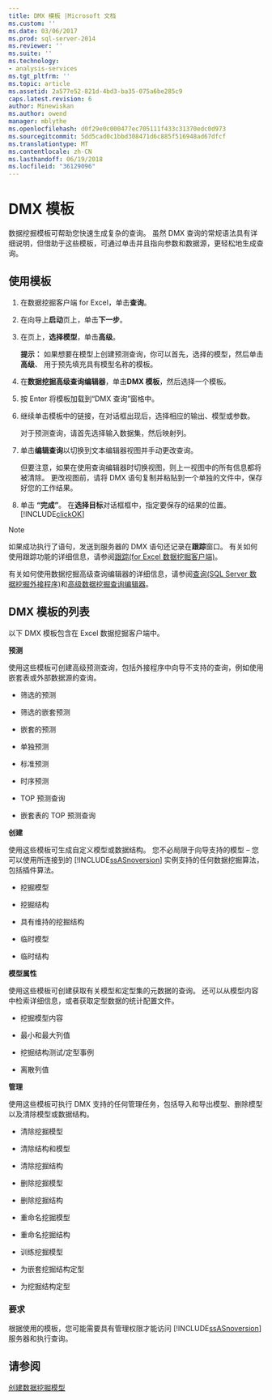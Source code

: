 ```yaml
---
title: DMX 模板 |Microsoft 文档
ms.custom: ''
ms.date: 03/06/2017
ms.prod: sql-server-2014
ms.reviewer: ''
ms.suite: ''
ms.technology:
- analysis-services
ms.tgt_pltfrm: ''
ms.topic: article
ms.assetid: 2a577e52-821d-4bd3-ba35-075a6be285c9
caps.latest.revision: 6
author: Minewiskan
ms.author: owend
manager: mblythe
ms.openlocfilehash: d0f29e0c000477ec705111f433c31370edc0d973
ms.sourcegitcommit: 5dd5cad0c1bbd308471d6c885f516948ad67dfcf
ms.translationtype: MT
ms.contentlocale: zh-CN
ms.lasthandoff: 06/19/2018
ms.locfileid: "36129096"
---
```

# <a name="dmx-templates"></a>DMX 模板
  数据挖掘模板可帮助您快速生成复杂的查询。 虽然 DMX 查询的常规语法具有详细说明，但借助于这些模板，可通过单击并且指向参数和数据源，更轻松地生成查询。  
  
## <a name="using-the-templates"></a>使用模板  
  
1.  在数据挖掘客户端 for Excel，单击**查询**。  
  
2.  在向导上**启动**页上，单击**下一步**。  
  
3.  在页上，**选择模型**，单击**高级**。  
  
     **提示：** 如果想要在模型上创建预测查询，你可以首先，选择的模型，然后单击**高级**、 用于预先填充具有模型名称的模板。  
  
4.  在**数据挖掘高级查询编辑器**，单击**DMX 模板**，然后选择一个模板。  
  
5.  按 Enter 将模板加载到“DMX 查询”窗格中。  
  
6.  继续单击模板中的链接，在对话框出现后，选择相应的输出、模型或参数。  
  
     对于预测查询，请首先选择输入数据集，然后映射列。  
  
7.  单击**编辑查询**以切换到文本编辑器视图并手动更改查询。  
  
     但要注意，如果在使用查询编辑器时切换视图，则上一视图中的所有信息都将被清除。 更改视图前，请将 DMX 语句复制并粘贴到一个单独的文件中，保存好您的工作结果。  
  
8.  单击 **“完成”**。 在**选择目标**对话框框中，指定要保存的结果的位置。 [!INCLUDE[clickOK](../includes/clickok-md.md)]  
  
> [!NOTE]  
>  如果成功执行了语句，发送到服务器的 DMX 语句还记录在**跟踪**窗口。 有关如何使用跟踪功能的详细信息，请参阅[跟踪&#40;for Excel 数据挖掘客户端&#41;](trace-data-mining-client-for-excel.md)。  
  
 有关如何使用数据挖掘高级查询编辑器的详细信息，请参阅[查询&#40;SQL Server 数据挖掘外接程序&#41;](query-sql-server-data-mining-add-ins.md)和[高级数据挖掘查询编辑器](advanced-data-mining-query-editor.md)。  
  
## <a name="list-of-dmx-templates"></a>DMX 模板的列表  
 以下 DMX 模板包含在 Excel 数据挖掘客户端中。  
  
 **预测**  
  
 使用这些模板可创建高级预测查询，包括外接程序中向导不支持的查询，例如使用嵌套表或外部数据源的查询。  
  
-   筛选的预测  
  
-   筛选的嵌套预测  
  
-   嵌套的预测  
  
-   单独预测  
  
-   标准预测  
  
-   时序预测  
  
-   TOP 预测查询  
  
-   嵌套表的 TOP 预测查询  
  
 **创建**  
  
 使用这些模板可生成自定义模型或数据结构。 您不必局限于向导支持的模型 – 您可以使用所连接到的 [!INCLUDE[ssASnoversion](../includes/ssasnoversion-md.md)] 实例支持的任何数据挖掘算法，包括插件算法。  
  
-   挖掘模型  
  
-   挖掘结构  
  
-   具有维持的挖掘结构  
  
-   临时模型  
  
-   临时结构  
  
 **模型属性**  
  
 使用这些模板可创建获取有关模型和定型集的元数据的查询。 还可以从模型内容中检索详细信息，或者获取定型数据的统计配置文件。  
  
-   挖掘模型内容  
  
-   最小和最大列值  
  
-   挖掘结构测试/定型事例  
  
-   离散列值  
  
 **管理**  
  
 使用这些模板可执行 DMX 支持的任何管理任务，包括导入和导出模型、删除模型以及清除模型或数据结构。  
  
-   清除挖掘模型  
  
-   清除结构和模型  
  
-   清除挖掘结构  
  
-   删除挖掘模型  
  
-   删除挖掘结构  
  
-   重命名挖掘模型  
  
-   重命名挖掘结构  
  
-   训练挖掘模型  
  
-   为嵌套挖掘结构定型  
  
-   为挖掘结构定型  
  
### <a name="requirements"></a>要求  
 根据使用的模板，您可能需要具有管理权限才能访问 [!INCLUDE[ssASnoversion](../includes/ssasnoversion-md.md)] 服务器和执行查询。  
  
## <a name="see-also"></a>请参阅  
 [创建数据挖掘模型](creating-a-data-mining-model.md)  
  
  